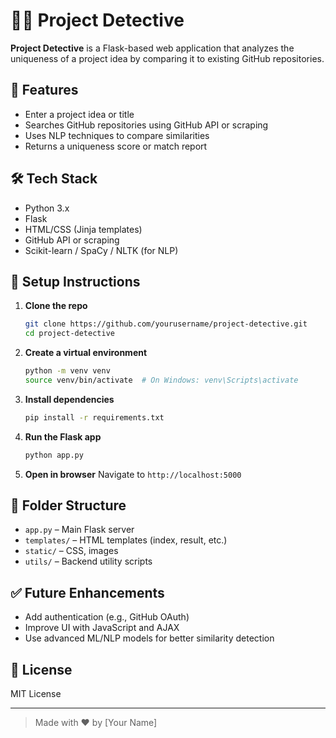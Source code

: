 # 🕵️‍♂️ Project Detective

**Project Detective** is a Flask-based web application that analyzes the uniqueness of a project idea by comparing it to existing GitHub repositories.

## 🚀 Features

- Enter a project idea or title
- Searches GitHub repositories using GitHub API or scraping
- Uses NLP techniques to compare similarities
- Returns a uniqueness score or match report

## 🛠️ Tech Stack

- Python 3.x
- Flask
- HTML/CSS (Jinja templates)
- GitHub API or scraping
- Scikit-learn / SpaCy / NLTK (for NLP)

## 🔧 Setup Instructions

1. **Clone the repo**
   ```bash
   git clone https://github.com/yourusername/project-detective.git
   cd project-detective
   ```

2. **Create a virtual environment**
   ```bash
   python -m venv venv
   source venv/bin/activate  # On Windows: venv\Scripts\activate
   ```

3. **Install dependencies**
   ```bash
   pip install -r requirements.txt
   ```

4. **Run the Flask app**
   ```bash
   python app.py
   ```

5. **Open in browser**
   Navigate to `http://localhost:5000`

## 📁 Folder Structure

- `app.py` – Main Flask server
- `templates/` – HTML templates (index, result, etc.)
- `static/` – CSS, images
- `utils/` – Backend utility scripts

## ✅ Future Enhancements

- Add authentication (e.g., GitHub OAuth)
- Improve UI with JavaScript and AJAX
- Use advanced ML/NLP models for better similarity detection

## 📄 License

MIT License

---

> Made with ❤️ by [Your Name]
